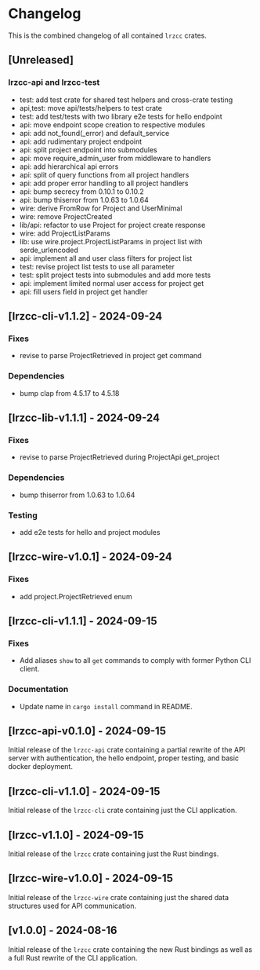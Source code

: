 # Changelog
This is the combined changelog of all contained `lrzcc` crates.

## [Unreleased]

### lrzcc-api and lrzcc-test
- test: add test crate for shared test helpers and cross-crate testing
- api,test: move api/tests/helpers to test crate
- test: add test/tests with two library e2e tests for hello endpoint
- api: move endpoint scope creation to respective modules
- api: add not_found(_error) and default_service
- api: add rudimentary project endpoint
- api: split project endpoint into submodules
- api: move require_admin_user from middleware to handlers
- api: add hierarchical api errors
- api: split of query functions from all project handlers
- api: add proper error handling to all project handlers
- api: bump secrecy from 0.10.1 to 0.10.2
- api: bump thiserror from 1.0.63 to 1.0.64
- wire: derive FromRow for Project and UserMinimal
- wire: remove ProjectCreated
- lib/api: refactor to use Project for project create response
- wire: add ProjectListParams
- lib: use wire.project.ProjectListParams in project list with serde_urlencoded
- api: implement all and user class filters for project list
- test: revise project list tests to use all parameter
- test: split project tests into submodules and add more tests
- api: implement limited normal user access for project get
- api: fill users field in project get handler

## [lrzcc-cli-v1.1.2] - 2024-09-24

### Fixes
- revise to parse ProjectRetrieved in project get command

### Dependencies
- bump clap from 4.5.17 to 4.5.18

## [lrzcc-lib-v1.1.1] - 2024-09-24

### Fixes
- revise to parse ProjectRetrieved during ProjectApi.get_project

### Dependencies
- bump thiserror from 1.0.63 to 1.0.64

### Testing
- add e2e tests for hello and project modules

## [lrzcc-wire-v1.0.1] - 2024-09-24

### Fixes
- add project.ProjectRetrieved enum

## [lrzcc-cli-v1.1.1] - 2024-09-15

### Fixes
- Add aliases `show` to all `get` commands to comply with former Python CLI client.

### Documentation
- Update name in `cargo install` command in README.

## [lrzcc-api-v0.1.0] - 2024-09-15
Initial release of the `lrzcc-api` crate containing a partial rewrite of the API
server with authentication, the hello endpoint, proper testing, and basic
docker deployment.

## [lrzcc-cli-v1.1.0] - 2024-09-15
Initial release of the `lrzcc-cli` crate containing just the CLI application.

## [lrzcc-v1.1.0] - 2024-09-15
Initial release of the `lrzcc` crate containing just the Rust bindings.

## [lrzcc-wire-v1.0.0] - 2024-09-15
Initial release of the `lrzcc-wire` crate containing just the shared data
structures used for API communication.

## [v1.0.0] - 2024-08-16
Initial release of the `lrzcc` crate containing the new Rust bindings as well
as a full Rust rewrite of the CLI application.
